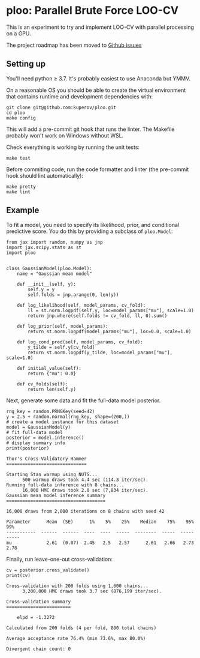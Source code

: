 ploo: Parallel Brute Force LOO-CV
=================================

This is an experiment to try and implement LOO-CV with parallel processing on a GPU.

The project roadmap has been moved to [Github issues](https://github.com/kuperov/ploo/milestones)

Setting up
----------

You'll need python ≥ 3.7. It's probably easiest to use Anaconda but YMMV.

On a reasonable OS you should be able to create the virtual environment that contains runtime and development dependencies with:

    git clone git@github.com:kuperov/ploo.git
    cd ploo
    make config

This will add a pre-commit git hook that runs the linter. The Makefile probably won't work on Windows without WSL.

Check everything is working by running the unit tests:

    make test

Before commiting code, run the code formatter and linter (the pre-commit hook should lint automatically):

    make pretty
    make lint

Example
-------

To fit a model, you need to specify its likelihood, prior, and conditional predictive score.
You do this by providing a subclass of `ploo.Model`:

```{python}
from jax import random, numpy as jnp
import jax.scipy.stats as st
import ploo


class GaussianModel(ploo.Model):
    name = "Gaussian mean model"

    def __init__(self, y):
        self.y = y
        self.folds = jnp.arange(0, len(y))

    def log_likelihood(self, model_params, cv_fold):
        ll = st.norm.logpdf(self.y, loc=model_params["mu"], scale=1.0)
        return jnp.where(self.folds != cv_fold, ll, 0).sum()

    def log_prior(self, model_params):
        return st.norm.logpdf(model_params["mu"], loc=0.0, scale=1.0)

    def log_cond_pred(self, model_params, cv_fold):
        y_tilde = self.y[cv_fold]
        return st.norm.logpdf(y_tilde, loc=model_params["mu"], scale=1.0)

    def initial_value(self):
        return {"mu": 0.0}

    def cv_folds(self):
        return len(self.y)
```

Next, generate some data and fit the full-data model posterior.
```{python}
rng_key = random.PRNGKey(seed=42)
y = 2.5 + random.normal(rng_key, shape=(200,))
# create a model instance for this dataset
model = GaussianModel(y)
# fit full-data model
posterior = model.inference()
# display summary info
print(posterior)
```
```
Thor's Cross-Validatory Hammer
==============================

Starting Stan warmup using NUTS...
      500 warmup draws took 4.4 sec (114.3 iter/sec).
Running full-data inference with 8 chains...
      16,000 HMC draws took 2.0 sec (7,834 iter/sec).
Gaussian mean model inference summary
=====================================

16,000 draws from 2,000 iterations on 8 chains with seed 42

Parameter      Mean  (SE)      1%    5%    25%    Median    75%    95%    99%
-----------  ------  ------  ----  ----  -----  --------  -----  -----  -----
mu             2.61  (0.07)  2.45   2.5   2.57      2.61   2.66   2.73   2.78
```

Finally, run leave-one-out cross-validation:
```{python}
cv = posterior.cross_validate()
print(cv)
```
```
Cross-validation with 200 folds using 1,600 chains...
      3,200,000 HMC draws took 3.7 sec (876,199 iter/sec).

Cross-validation summary
========================

    elpd = -1.3272

Calculated from 200 folds (4 per fold, 800 total chains)

Average acceptance rate 76.4% (min 73.6%, max 80.0%)

Divergent chain count: 0
```
